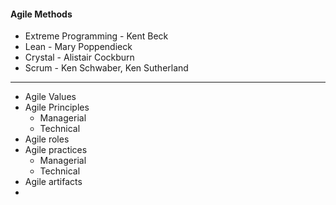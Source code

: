 #### Agile Methods

* Extreme Programming - Kent Beck
* Lean - Mary Poppendieck
* Crystal - Alistair Cockburn
* Scrum - Ken Schwaber, Ken Sutherland


---

* Agile Values
* Agile Principles
  - Managerial
  - Technical
* Agile roles
* Agile practices
  - Managerial
  - Technical
* Agile artifacts 
* 